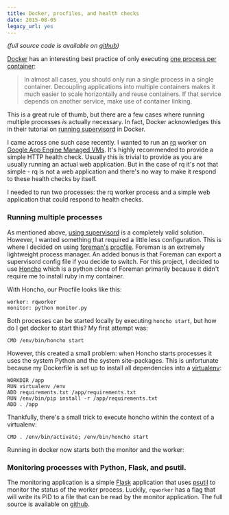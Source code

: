 ```yaml
---
title: Docker, procfiles, and health checks
date: 2015-08-05
legacy_url: yes
---
```


*(full source code is available on [github](https://github.com/theacodes/docker-procfile))*

[Docker](https://docker.io) has an interesting best practice of only executing [one process per container](https://docs.docker.com/articles/dockerfile_best-practices/):

>In almost all cases, you should only run a single process in a single container. Decoupling applications into multiple containers makes it much easier to scale horizontally and reuse containers. If that service depends on another service, make use of container linking.

This is a great rule of thumb, but there are a few cases where running multiple processes *is* actually necessary. In fact, Docker acknowledges this in their tutorial on [running supervisord](https://docs.docker.com/articles/using_supervisord/) in Docker.

I came across one such case recently. I wanted to run an [rq](http://python-rq.org/) worker on [Google App Engine Managed VMs](). It's highly recommended to provide a simple HTTP health check. Usually this is trivial to provide as you are usually running an actual web application. But in the case of rq it's not that simple - rq is not a web application and there's no way to make it respond to these health checks by itself.

I needed to run two processes: the rq worker process and a simple web application that could respond to health checks.


### Running multiple processes
As mentioned above, [using supervisord](https://docs.docker.com/articles/using_supervisord/) is a completely valid solution. However, I wanted something that required a little less configuration. This is where I decided on using [foreman's](http://ddollar.github.io/foreman/) [procfile](http://ddollar.github.io/foreman/#PROCFILE). Foreman is an extremely lightweight process manager. An added bonus is that Foreman can export a supervisord config file if you decide to switch. For this project, I decided to use [Honcho](https://github.com/nickstenning/honcho) which is a python clone of Foreman primarily because it didn't require me to install ruby in my container.

With Honcho, our Procfile looks like this:

```
worker: rqworker
monitor: python monitor.py
```

Both processes can be started locally by executing ``honcho start``, but how do I get docker to start this? My first attempt was:

```
CMD /env/bin/honcho start
```

However, this created a small problem: when Honcho starts processes it uses the system Python and the system site-packages. This is unfortunate because my Dockerfile is set up to install all dependencies into a [virtualenv](http://docs.python-guide.org/en/latest/dev/virtualenvs/):

```
WORKDIR /app
RUN virtualenv /env
ADD requirements.txt /app/requirements.txt
RUN /env/bin/pip install -r /app/requirements.txt
ADD . /app
```

Thankfully, there's a small trick to execute honcho within the context of a virtualenv:

```
CMD . /env/bin/activate; /env/bin/honcho start
```

Running in docker now starts both the monitor and the worker:

<script type="text/javascript" src="https://asciinema.org/a/23417.js" id="asciicast-23417" async></script>

### Monitoring processes with Python, Flask, and psutil.

The monitoring application is a simple [Flask](http://flask.pocoo.org/) application that uses [psutil](https://github.com/giampaolo/psutil) to monitor the status of the worker process. Luckily, ``rqworker`` has a flag that will write its PID to a file that can be read by the monitor application. The full source is available on [github](https://github.com/theacodes/docker-procfile/blob/master/monitor.py).
